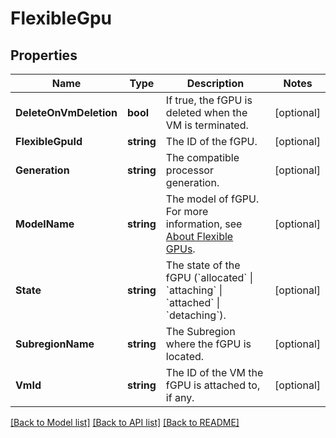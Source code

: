 # FlexibleGpu

## Properties

Name | Type | Description | Notes
------------ | ------------- | ------------- | -------------
**DeleteOnVmDeletion** | **bool** | If true, the fGPU is deleted when the VM is terminated. | [optional] 
**FlexibleGpuId** | **string** | The ID of the fGPU. | [optional] 
**Generation** | **string** | The compatible processor generation. | [optional] 
**ModelName** | **string** | The model of fGPU. For more information, see [About Flexible GPUs](https://wiki.outscale.net/display/EN/About+Flexible+GPUs). | [optional] 
**State** | **string** | The state of the fGPU (&#x60;allocated&#x60; \\| &#x60;attaching&#x60; \\| &#x60;attached&#x60; \\| &#x60;detaching&#x60;). | [optional] 
**SubregionName** | **string** | The Subregion where the fGPU is located. | [optional] 
**VmId** | **string** | The ID of the VM the fGPU is attached to, if any. | [optional] 

[[Back to Model list]](../README.md#documentation-for-models) [[Back to API list]](../README.md#documentation-for-api-endpoints) [[Back to README]](../README.md)


